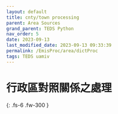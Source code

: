 ```yaml
---
layout: default
title: cnty/town processing
parent: Area Sources
grand_parent: TEDS Python
nav_order: 5
date: 2023-09-13
last_modified_date: 2023-09-13 09:33:39
permalink: /EmisProc/area/dictProc
tags: TEDS uamiv
---
```


# 行政區對照關係之處理

{: .fs-6 .fw-300 }


